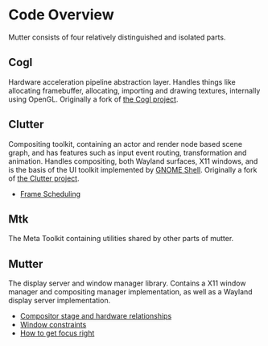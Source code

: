 # Code Overview

Mutter consists of four relatively distinguished and isolated parts.

## Cogl

Hardware acceleration pipeline abstraction layer. Handles things like allocating framebuffer, allocating, importing and drawing textures, internally using OpenGL. Originally a fork of [the Cogl project](https://gitlab.gnome.org/GNOME/cogl).

## Clutter

Compositing toolkit, containing an actor and render node based scene graph, and has features such as input event routing, transformation and animation. Handles compositing, both Wayland surfaces, X11 windows, and is the basis of the UI toolkit implemented by [GNOME Shell](https://gitlab.gnome.org/GNOME/gnome-shell). Originally a fork of [the Clutter project](https://gitlab.gnome.org/GNOME/clutter).

* [Frame Scheduling](frame-scheduling.md)

## Mtk

The Meta Toolkit containing utilities shared by other parts of mutter.

## Mutter

The display server and window manager library. Contains a X11 window manager and compositing manager implementation, as well as a Wayland display server implementation.

* [Compositor stage and hardware relationships](mutter-relationships.md)
* [Window constraints](how-constraints-works.txt)
* [How to get focus right](how-to-get-focus-right.txt)
